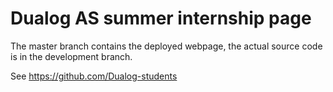 # Dualog AS summer internship page

The master branch contains the deployed webpage, the actual source code is in the development branch.

See https://github.com/Dualog-students 
